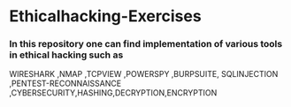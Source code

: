 # Ethicalhacking-Exercises

<h3> In this repository one can find implementation of various tools in ethical hacking such as </h3>

 WIRESHARK ,NMAP ,TCPVIEW ,POWERSPY ,BURPSUITE, SQLINJECTION ,PENTEST-RECONNAISSANCE ,CYBERSECURITY,HASHING,DECRYPTION,ENCRYPTION

